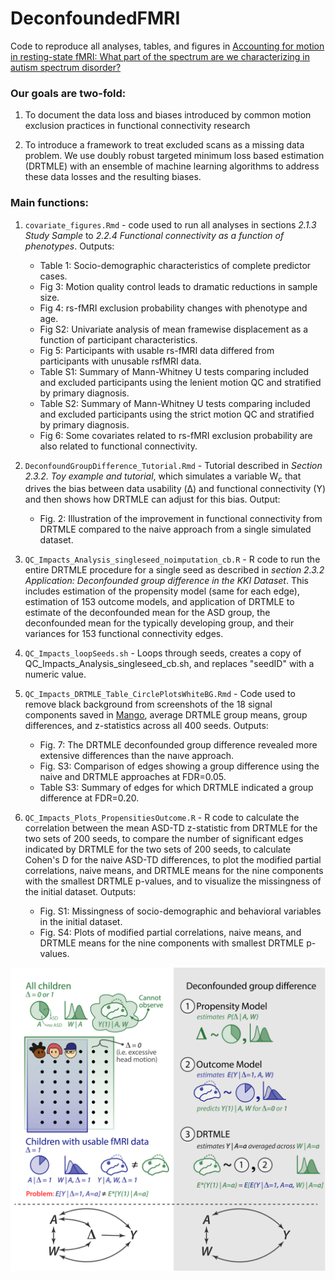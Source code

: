 # DeconfoundedFMRI
Code to reproduce all analyses, tables, and figures in [Accounting for motion in resting-state fMRI: What part of the spectrum are we
characterizing in autism spectrum disorder?](https://www.biorxiv.org/content/10.1101/2022.01.12.476077v1)

### Our goals are two-fold: 
1. To document the data loss and biases introduced by common motion exclusion practices in functional connectivity research

2. To introduce a framework to treat excluded scans as a missing data problem. We use doubly robust targeted minimum loss based estimation (DRTMLE) with an ensemble of machine learning algorithms to address these data losses and the resulting biases.

### Main functions:
1. `covariate_figures.Rmd` - code used to run all analyses in sections *2.1.3 Study Sample* to *2.2.4 Functional connectivity as a function of phenotypes*. Outputs:
    - Table 1: Socio-demographic characteristics of complete predictor cases.
    - Fig 3: Motion quality control leads to dramatic reductions in sample size.
    - Fig 4: rs-fMRI exclusion probability changes with phenotype and age.
    - Fig S2: Univariate analysis of mean framewise displacement as a function of participant characteristics.
    - Fig 5: Participants with usable rs-fMRI data differed from participants with unusable rsfMRI data.
    - Table S1: Summary of Mann-Whitney U tests comparing included and excluded participants using the lenient motion QC and stratified by primary diagnosis.
    - Table S2: Summary of Mann-Whitney U tests comparing included and excluded participants using the strict motion QC and stratified by primary diagnosis.
    - Fig 6: Some covariates related to rs-fMRI exclusion probability are also related to functional connectivity.

2. `DeconfoundGroupDifference_Tutorial.Rmd` - Tutorial described in *Section 2.3.2. Toy example and tutorial*, which simulates a variable W<sub>c</sub> that drives the bias between data usability (Δ) and functional connectivity (Y) and then shows how DRTMLE can adjust for this bias. Output:
    - Fig. 2: Illustration of the improvement in functional connectivity from DRTMLE compared to the naive approach from a single simulated dataset.

3. `QC_Impacts_Analysis_singleseed_noimputation_cb.R` - R code to run the entire DRTMLE procedure for a single seed as described in *section 2.3.2 Application: Deconfounded group difference in the KKI Dataset*. This includes estimation of the propensity model (same for each edge), estimation of 153 outcome models, and application of DRTMLE to estimate of the deconfounded mean for the ASD group, the deconfounded mean for the typically developing group, and their variances for 153 functional connectivity edges.

4. `QC_Impacts_loopSeeds.sh` - Loops through seeds, creates a copy of QC_Impacts_Analysis_singleseed_cb.sh, and replaces "seedID" with a numeric value.

5. `QC_Impacts_DRTMLE_Table_CirclePlotsWhiteBG.Rmd` - Code used to remove black background from screenshots of the 18 signal components saved in [Mango](http://ric.uthscsa.edu/mango/), average DRTMLE group means, group differences, and z-statistics across all 400 seeds. Outputs: 
    - Fig. 7: The DRTMLE deconfounded group difference revealed more extensive differences than the naıve approach. 
    - Fig. S3: Comparison of edges showing a group difference using the naive and DRTMLE approaches at FDR=0.05.
    - Table S3: Summary of edges for which DRTMLE indicated a group difference at FDR=0.20. 
   
6. `QC_Impacts_Plots_PropensitiesOutcome.R` - R code to calculate the correlation between the mean ASD-TD z-statistic from DRTMLE for the two sets of 200 seeds, to compare the number of significant edges indicated by DRTMLE for the two sets of 200 seeds, to calculate Cohen's D for the naive ASD-TD differences, to plot the modified partial correlations, naive means, and DRTMLE means for the nine components with the smallest DRTMLE p-values, and to visualize the missingness of the initial dataset. Outputs:
    - Fig. S1: Missingness of socio-demographic and behavioral variables in the initial dataset.
    - Fig. S4: Plots of modified partial correlations, naive means, and DRTMLE means for the nine components with smallest DRTMLE p-values.


![graphical overview](./illustrations/graphicalOverview.png)



